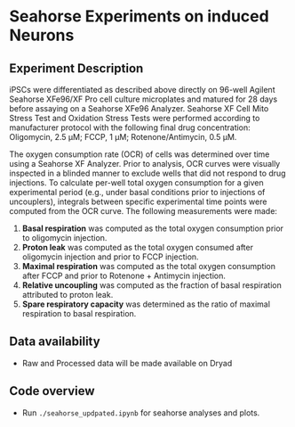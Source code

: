 # Seahorse Experiments on induced Neurons

## Experiment Description
iPSCs were differentiated as described above directly on 96-well Agilent Seahorse XFe96/XF Pro cell culture microplates and matured for 28 days before assaying on a Seahorse XFe96 Analyzer. Seahorse XF Cell Mito Stress Test and Oxidation Stress Tests were performed according to manufacturer protocol with the following final drug concentration: Oligomycin, 2.5 µM; FCCP, 1 µM; Rotenone/Antimycin, 0.5 µM. 

The oxygen consumption rate (OCR) of cells was determined over time using a Seahorse XF Analyzer. Prior to analysis, OCR curves were visually inspected in a blinded manner to exclude wells that did not respond to drug injections. To calculate per-well total oxygen consumption for a given experimental period (e.g., under basal conditions prior to injections of uncouplers), integrals between specific experimental time points were computed from the OCR curve. The following measurements were made:

1. **Basal respiration** was computed as the total oxygen consumption prior to oligomycin injection.
2. **Proton leak** was computed as the total oxygen consumed after oligomycin injection and prior to FCCP injection.
3. **Maximal respiration** was computed as the total oxygen consumption after FCCP and prior to Rotenone + Antimycin injection.
4. **Relative uncoupling** was computed as the fraction of basal respiration attributed to proton leak.
5. **Spare respiratory capacity** was determined as the ratio of maximal respiration to basal respiration.

## Data availability
- Raw and Processed data will be made available on Dryad

## Code overview
- Run `./seahorse_updpated.ipynb` for seahorse analyses and plots.
